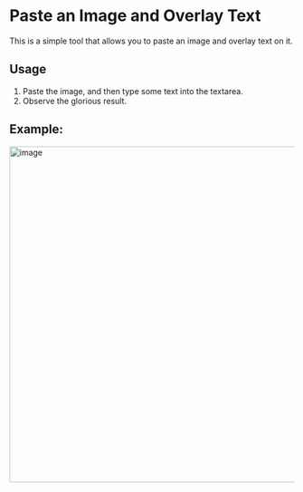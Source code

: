# Paste an Image and Overlay Text

This is a simple tool that allows you to paste an image and overlay text on it.

## Usage

1. Paste the image, and then type some text into the textarea.
2. Observe the glorious result.

## Example: 

<img width="593" alt="image" src="https://github.com/orlenko/imagetext/assets/27573/f9f99b58-9675-4ea3-b6ce-c392883f638c">

